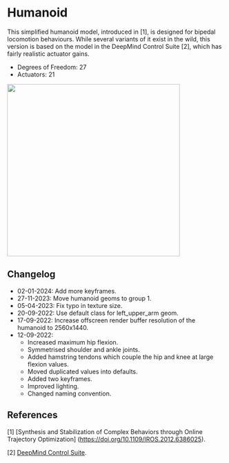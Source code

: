 # Humanoid

This simplified humanoid model, introduced in [1], is designed for bipedal locomotion
behaviours. While several variants of it exist in the wild, this version is based on the model
in the DeepMind Control Suite [2], which has fairly realistic actuator gains.

* Degrees of Freedom: 27
* Actuators: 21

<p float="left">
  <img src="humanoid.png" width="400">
</p>

## Changelog

* 02-01-2024: Add more keyframes.
* 27-11-2023: Move humanoid geoms to group 1.
* 05-04-2023: Fix typo in texture size.
* 20-09-2022: Use default class for left_upper_arm geom.
* 17-09-2022: Increase offscreen render buffer resolution of the humanoid to 2560x1440.
* 12-09-2022:
  * Increased maximum hip flexion.
  * Symmetrised shoulder and ankle joints.
  * Added hamstring tendons which couple the hip and knee at large flexion values.
  * Moved duplicated values into defaults.
  * Added two keyframes.
  * Improved lighting.
  * Changed naming convention.

## References

[1] [Synthesis and Stabilization of Complex Behaviors through Online Trajectory Optimization]
     (https://doi.org/10.1109/IROS.2012.6386025).

[2] [DeepMind Control Suite](https://arxiv.org/abs/1801.00690).

